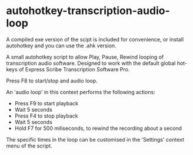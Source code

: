 autohotkey-transcription-audio-loop
===================================

A compiled exe version of the scipt is included for convenience, or install autohotkey and you can use the .ahk version.

A small autohotkey script to allow Play, Pause, Rewind looping of transcription audio software. 
Designed to work with the default global hot-keys of Express Scribe Transcription Software Pro.

Press F8 to start/stop and audio loop.

An 'audio loop' in this context performs the following actions:

* Press F9 to start playback
* Wait 5 seconds
* Press F4 to stop playback
* Wait 5 seconds
* Hold F7 for 500 miliseconds, to rewind the recording about a second

The specific times in the loop can be customised in the 'Settings' context menu of the script.